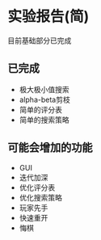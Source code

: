 
# 实验报告(简)

目前基础部分已完成

## 已完成

* 极大极小值搜索
* alpha-beta剪枝
* 简单的评分表
* 简单的搜索策略

## 可能会增加的功能

* GUI
* 迭代加深
* 优化评分表
* 优化搜索策略
* 玩家先手
* 快速重开
* 悔棋
